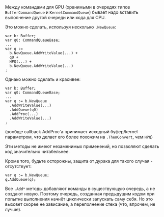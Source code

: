﻿


Между командами для GPU (хранимыми в очередях типов `BufferCommandQueue` и `KernelCommandQueue`)
бывает надо вставить выполнение другой очереди или кода для CPU.

Это можно сделать, используя несколько `.NewQueue`:
```
var b: Buffer;
var q0: CommandQueueBase;
...
var q :=
  b.NewQueue.AddWriteValue(...) +
  q0 +
  HPQ(...) +
  b.NewQueue.AddWriteValue(...)
;
```
Однако можно сделать и красивее:
```
var b: Buffer;
var q0: CommandQueueBase;
...
var q := b.NewQueue
  .AddWriteValue(...)
  .AddQueue(q0)
  .AddProc(...)
  .AddWriteValue(...)
;
```
(вообще callback AddProc'а принимает исходный буфер/kernel параметром, что делает его более похожим на `.ThenConvert`, чем `HPQ`)

Эти методы не имеют незаменимых применений, но позволяют сделать код значительно читабельнее.

Кроме того, будьте осторожны, защита от дурака для такого случая - отсутствует:
```
var q := b.NewQueue;
q.AddQueue(q);
```
Все `.Add*` методы добавляют команды в существующую очередь, а не создают новую.
Поэтому очередь, созданная предыдущим кодом при попытке выполнения начнёт циклически запускать саму себя.
Но это вызовет скорее не зависание, а переполнение стека (что, впрочем, не лучше).



